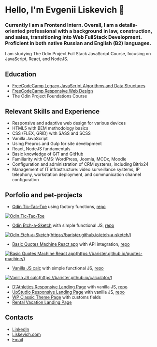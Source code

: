# Hello, I'm Evgenii Liskevich 👋

### Сurrently I am a Frontend Intern. Overall, I am a details-oriented professional with a background in law, construction, and sales, transitioning into Web FullStack Development. Proficient in both native Russian and English (B2) languages.

I am studying The Odin Project Full Stack JavaScript Course, focusing on JavaScript, React, and NodeJS.

## Education
- [FreeCodeCamp Legacy JavaScript Algorithms and Data Structures](https://www.freecodecamp.org/certification/Barister/javascript-algorithms-and-data-structures)
- [FreeCodeCamp Responsive Web Design](https://www.freecodecamp.org/certification/Barister/responsive-web-design)
- The Odin Project Foundations Course

## Relevant Skills and Experience
- Responsive and adaptive web design for various devices
- HTML5 with BEM methodology basics
- CSS (FLEX, GRID) with SASS and SCSS
- Vanilla JavaScript
- Using Prepros and Gulp for site development
- React, NodeJS fundamentals
- Basic knowledge of GIT and GitHub
- Familiarity with CMS: WordPress, Joomla, MODx, Moodle
- Configuration and administration of CRM systems, including Bitrix24
- Management of IT infrastructure: video surveillance systems, IP telephony, workstation deployment, and communication channel configuration

## Porfolio and pet-projects
- [Odin Tic-Tac-Toe](https://barister.github.io/odin-tictactoe/) using factory functions, [repo](https://github.com/Barister/odin-tictactoe)  

[![Odin Tic-Tac-Toe](https://liskevich.com/img/tic-tac-toe_cropped.jpg)](https://barister.github.io/odin-tictactoe/)

- [Odin Etch-a-Sketch](https://barister.github.io/etch-a-sketch/) with simple functional JS, [repo](https://github.com/Barister/etch-a-sketch)  

[![Odin Etch-a-Sketch](https://liskevich.com/img/ecth-a-sketch_crop.jpg)](https://[barister.github.io/etch-a-sketch/)(https://barister.github.io/etch-a-sketch/)  

- [Basic Quotes Machine React app](https://barister.github.io/quotes-machine) with API integration, [repo](https://github.com/Barister/quotes-machine)  

[![Basic Quotes Machine React app](https://liskevich.com/img/quotes-machine_crop.jpg)](https://[barister.github.io/quotes-machine/)(https://barister.github.io/quotes-machine/)  

- [Vanilla JS calc](https://barister.github.io/calculator/) with simple functional JS, [repo](https://github.com/Barister/calculator)  

[![Vanilla JS calc](https://liskevich.com/img/calculator_crop.jpg)](https://[barister.github.io/calculator/)(https://barister.github.io/calculator/)  


- [D'Athletics Responsive Landing Page](https://barister.github.io/dathletics/) with vanilla JS, [repo](https://github.com/Barister/dathletics)
- [UpStudio Responsive Landing Page](https://barister.github.io/upstudio/) with vanilla JS, [repo](https://github.com/Barister/upstudio)
- [WP Сlassic Theme Page](https://geniecreates.art/) with customs fields
- [Rental Vacation Landing Page](https://opsa-karelia.ru/)

## Contacts
- [LinkedIn]()
- [Liskevich.com](https://liskevich.com)
- [Email](mailto:eliskevich@gmail.com)